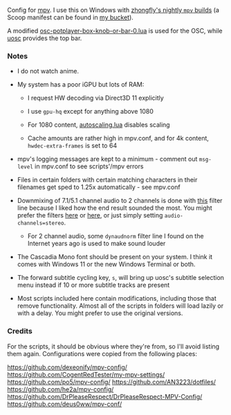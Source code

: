 Config for [mpv](https://mpv.io/). I use this on Windows with [zhongfly's nightly `mpv` builds](https://github.com/zhongfly/mpv-winbuild/) (a Scoop manifest can be found in [my bucket](https://github.com/qwerty12/scoop-alts)).

A modified [osc-potplayer-box-knob-or-bar-0.lua](https://github.com/422658476/MPV-EASY-Player/blob/master/mpv-easy-data/osc-style/osc-potplayer-box-knob-or-bar-0.lua) is used for the OSC, while [uosc](https://github.com/darsain/uosc) provides the top bar.

### Notes

* I do not watch anime.

* My system has a poor iGPU but lots of RAM:

    * I request HW decoding via Direct3D 11 explicitly

    * I use `gpu-hq` except for anything above 1080

    * For 1080 content, [autoscaling.lua](https://github.com/kevinlekiller/mpv_scripts/blob/master/autoscaling/auto_scaling.lua) disables scaling

    * Cache amounts are rather high in mpv.conf, and for 4k content, `hwdec-extra-frames` is set to 64
    
* mpv's logging messages are kept to a minimum - comment out `msg-level` in mpv.conf to see scripts'/mpv errors

* Files in certain folders with certain matching characters in their filenames get sped to 1.25x automatically - see mpv.conf

* Downmixing of 7.1/5.1 channel audio to 2 channels is done with [this](https://github.com/mpv-player/mpv/issues/6343#issuecomment-517212825) filter line because I liked how the end result sounded the most. You might prefer the filters [here](https://github.com/mpv-player/mpv/issues/6563) or [here](https://github.com/DrPleaseRespect/DrPleaseRespect-MPV-Config/blob/main/mpv.conf#L90), or just simply setting `audio-channels=stereo`.

    * For 2 channel audio, some `dynaudnorm` filter line I found on the Internet years ago is used to make sound louder

* The Cascadia Mono font should be present on your system. I think it comes with Windows 11 or the new Windows Terminal or both.

* The forward subtitle cycling key, `s`, will bring up uosc's subtitle selection menu instead if 10 or more subtitle tracks are present

* Most scripts included here contain modifications, including those that remove functionality. Almost all of the scripts in folders will load lazily or with a delay. You might prefer to use the original versions.

### Credits

For the scripts, it should be obvious where they're from, so I'll avoid listing them again. Configurations were copied from the following places:

https://github.com/dexeonify/mpv-config/
https://github.com/CogentRedTester/my-mpv-settings/
https://github.com/po5/mpv-config/
https://github.com/AN3223/dotfiles/
https://github.com/he2a/mpv-config/
https://github.com/DrPleaseRespect/DrPleaseRespect-MPV-Config/
https://github.com/deus0ww/mpv-conf/

